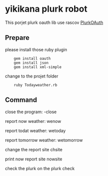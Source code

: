 yikikana plurk robot
====================

<a>This porjet plurk oauth lib  use rascov </a><a href="https://github.com/rascov/PlurkOAuth">PlurkOAuth</a>


Prepare
--------

please install those ruby plugin

		gem install oauth
		gem install json
		gem install xml-simple

change to the projet folder 

		ruby Todayweather.rb

Command
--------


close the program:
		-close 

report now weather:
		wenow

report todat weather:
		wetoday

report tomorrow weather:
		wetomorrow

change the report site
		chsite

print now report site
		nowsite

check the plurk on the plurk
		check




